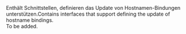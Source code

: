 <Namespace Name="Microsoft.Azure.Management.AppService.Fluent.HostNameBinding.UpdateDefinition">
  <Docs>
    <summary><span data-ttu-id="bdc17-101">Enthält Schnittstellen, definieren das Update von Hostnamen-Bindungen unterstützen.</span><span class="sxs-lookup"><span data-stu-id="bdc17-101">Contains interfaces that support defining the update of hostname bindings.</span></span></summary> 
    <remarks>To be added.</remarks>
  </Docs>
</Namespace>
